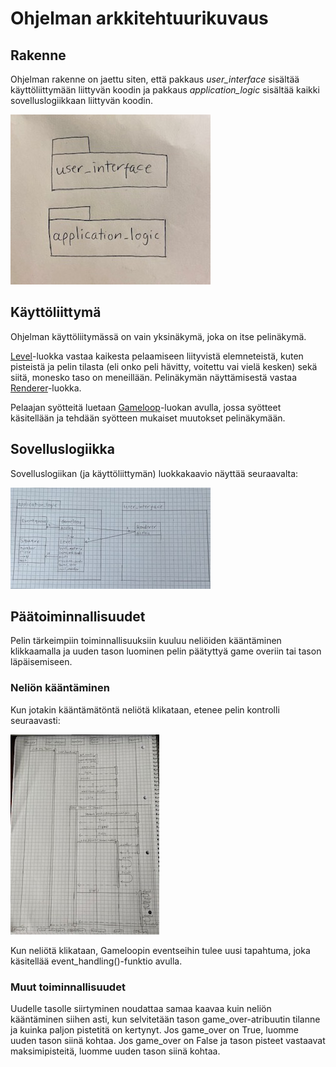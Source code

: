 # Ohjelman arkkitehtuurikuvaus

## Rakenne

Ohjelman rakenne on jaettu siten, että pakkaus *user_interface* sisältää 
käyttöliittymään liittyvän koodin ja pakkaus *application_logic* sisältää
kaikki sovelluslogiikkaan liittyvän koodin.

![Pakkausrakenne](/dokumentaatio/kuvat/pakkaukset.jpg)

## Käyttöliittymä

Ohjelman käyttöliitymässä on vain yksinäkymä, joka on itse pelinäkymä. 

[Level](https://github.com/suuranna/ot-harjoitustyo/blob/master/src/application_logic/level.py)-luokka 
vastaa kaikesta pelaamiseen liityvistä elemneteistä, kuten pisteistä ja pelin tilasta 
(eli onko peli hävitty, voitettu vai vielä kesken) sekä siitä, monesko taso on meneillään. 
Pelinäkymän näyttämisestä vastaa [Renderer](https://github.com/suuranna/ot-harjoitustyo/blob/master/src/user_interface/renderer.py)-luokka.

Pelaajan syötteitä luetaan [Gameloop](https://github.com/suuranna/ot-harjoitustyo/blob/master/src/application_logic/gameloop.py)-luokan avulla, 
jossa syötteet käsitellään ja tehdään syötteen mukaiset muutokset pelinäkymään.

## Sovelluslogiikka

Sovelluslogiikan (ja käyttöliittymän) luokkakaavio näyttää seuraavalta:

![Luokkakaavio, jossa on kaikki yhteydet](/dokumentaatio/kuvat/luokkakaavio.jpg)

## Päätoiminnallisuudet

Pelin tärkeimpiin toiminnallisuuksiin kuuluu neliöiden kääntäminen klikkaamalla ja uuden tason luominen pelin
päätyttyä game overiin tai tason läpäisemiseen.

### Neliön kääntäminen

Kun jotakin kääntämätöntä neliötä klikataan, etenee pelin kontrolli seuraavasti:

![Neliön kääntäminen](/dokumentaatio/kuvat/flipping.jpg)

Kun neliötä klikataan, Gameloopin eventseihin tulee uusi tapahtuma, joka käsitellää event_handling()-funktio avulla.

### Muut toiminnallisuudet

Uudelle tasolle siirtyminen noudattaa samaa kaavaa kuin neliön kääntäminen siihen asti, kun selvitetään tason game_over-atribuutin 
tilanne ja kuinka paljon pistetitä on kertynyt. Jos game_over on True, luomme uuden tason siinä kohtaa. 
Jos game_over on False ja tason pisteet vastaavat maksimipisteitä, luomme uuden tason siinä kohtaa. 

